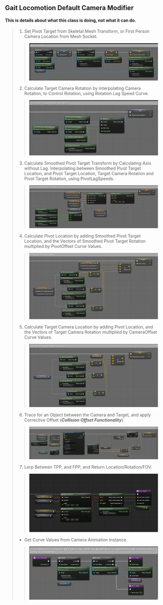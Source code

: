## Gait Locomotion Default Camera Modifier
#### This is details about what this class is doing, not what it can do.
> 1. Set Pivot Target from Skeletal Mesh Transform, or First Person Camera Location from Mesh Socket.
>> ![](/Assets/Images/Documentation/Camera/GaitLoco_DefaultCameraMod/SetPivotTarget.png#small-image)
>
> 2. Calculate Target Camera Rotation by interpolating Camera Rotation, to Control Rotation, using Rotation Lag Speed Curve.
>> ![](/Assets/Images/Documentation/Camera/GaitLoco_DefaultCameraMod/CalculateTargetCameraRotation.png#small-image)
>
> 3. Calculate Smoothed Pivot Target Transform by Calculating Axis without Lag. Interpolating between Smoothed Pivot Target Location, and Pivot Target Location, Target Camera Rotation and Pivot Target Rotation, using PivotLagSpeeds. 
>> ![](/Assets/Images/Documentation/Camera/GaitLoco_DefaultCameraMod/CalculateSmoothedPivotTarget.png#small-image)
>
> 4. Calculate Pivot Location by adding Smoothed Pivot Target Location, and the Vectors of Smoothed Pivot Target Rotation multiplied by PivotOffset Curve Values.
>> ![](/Assets/Images/Documentation/Camera/GaitLoco_DefaultCameraMod/CalculatePivotLocation.png#small-image)
>
> 5. Calculate Target Camera Location by adding Pivot Location, and the Vectors of Target Camera Rotation multiplied by CameraOffset Curve Values.
>> ![](/Assets/Images/Documentation/Camera/GaitLoco_DefaultCameraMod/CalculateTargetCameraLocation.png#small-image)
>
> 6. Trace for an Object between the Camera and Target, and apply Corrective Offset (***Collision Offset Functionality***)
>> ![](/Assets/Images/Documentation/Camera/GaitLoco_DefaultCameraMod/CorrectiveOffset.png#small-image)
>
> 7. Lerp Between TPP, and FPP, and Return Location/Rotation/FOV.
>> ![](/Assets/Images/Documentation/Camera/GaitLoco_DefaultCameraMod/Return.png#smallimage)
>
> - Get Curve Values from Camera Animation Instance.
>> ![](/Assets/Images/Documentation/Camera/GaitLoco_DefaultCameraMod/CameraBehaviour.png#small-image)
